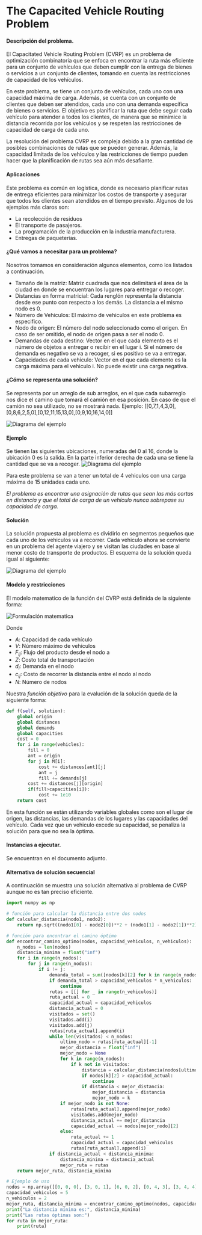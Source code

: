 # The Capacited Vehicle Routing Problem

#### Descripción del problema.

El Capacitated Vehicle Routing Problem (CVRP) es un problema de optimización combinatoria que se enfoca en encontrar la ruta más eficiente para un conjunto de vehículos que deben cumplir con la entrega de bienes o servicios a un conjunto de clientes, tomando en cuenta las restricciones de capacidad de los vehículos.

En este problema, se tiene un conjunto de vehículos, cada uno con una capacidad máxima de carga. Además, se cuenta con un conjunto de clientes que deben ser atendidos, cada uno con una demanda específica de bienes o servicios. El objetivo es planificar la ruta que debe seguir cada vehículo para atender a todos los clientes, de manera que se minimice la distancia recorrida por los vehículos y se respeten las restricciones de capacidad de carga de cada uno.

La resolución del problema CVRP es compleja debido a la gran cantidad de posibles combinaciones de rutas que se pueden generar. Además, la capacidad limitada de los vehículos y las restricciones de tiempo pueden hacer que la planificación de rutas sea aún más desafiante. 

#### Aplicaciones

Este problema es común en logística, donde es necesario planificar rutas de entrega eficientes para minimizar los costos de transporte y asegurar que todos los clientes sean atendidos en el tiempo previsto. Algunos de los ejemplos más claros son:
* La recolección de residuos
* El transporte de pasajeros.
* La programación de la producción en la industria manufacturera.
* Entregas de paqueterías.

#### ¿Qué vamos a necesitar para un problema?
Nosotros tomamos en consideración algunos elementos, como los listados a continuación.
* Tamaño de la matriz:  Matriz cuadrada que nos delimitará el área de la ciudad en donde se encuentran los lugares para entregar o recoger.
* Distancias en forma matricial: Cada renglón representa la distancia
desde ese punto con respecto a los demás. La distancia a el mismo nodo es 0.
* Número de Vehiculos: El máximo de vehiculos en este problema es especifico.
* Nodo de origen: El número del nodo seleccionado como el origen. En caso de ser omitido, el nodo de origen pasa a ser el nodo 0.
* Demandas de cada destino: Vector en el que cada elemento es el número de objetos a entregar o recibir en el lugar i. Si el número de demanda es negativo se va a recoger, si es positivo se va a entregar.
* Capacidades de cada vehiculo: Vector en el que cada elemento es la carga máxima para el vehiculo i. No puede existir una carga negativa.

#### ¿Cómo se representa una solución? 
Se representa por un arreglo de sub arreglos, en el que cada subarreglo nos dice el camino que tomará el camión en esa posición. En caso de que el camión no sea utilizado, no se mostrará nada.
Ejemplo: 
[[0,7,1,4,3,0],[0,8,6,2,5,0],[0,12,11,15,13,0],[0,9,10,16,14,0]]


 ![Diagrama del ejemplo](https://i.postimg.cc/v8XP8ggT/png.gif)

#### Ejemplo
Se tienen las siguientes ubicaciones, numeradas del 0 al 16, donde la ubicación 0 es la salida. En la parte inferior derecha de cada una se tiene la cantidad que se va a recoger.
 ![Diagrama del ejemplo](https://developers.google.com/optimization/images/routing/cvrp.svg)

 Para este problema se van a tener un total de 4 vehiculos con una carga máxima de 15 unidades cada uno.

*El problema es encontrar una asignación de rutas que sean las más cortas en distancia y que el total de carga de un vehículo nunca sobrepase su capacidad de carga.*

#### Solución
La solución propuesta al problema es dividirlo en segmentos pequeños que cada uno de los vehiculos va a recorrer. Cada vehiculo ahora se convierte en un problema del agente viajero y se visitan las ciudades en base al menor costo de transporte de productos.
El esquema de la solución queda igual al siguiente:

 ![Diagrama del ejemplo](https://developers.google.com/optimization/images/routing/vrpgs_solution.svg)

#### Modelo y restricciones
El modelo matematico de la función del CVRP está definida de la siguiente forma: 

![Formulación matematica](https://repository.uaeh.edu.mx/scige/boletin/sahagun/n10/multimedia/a2/a2_2.jpg)

Donde
* ${A:}$ Capacidad de cada vehículo 
* ${V:}$ Número máximo de vehículos
* ${F_{ij}:}$ Flujo del producto desde el nodo a  
* ${Z:}$ Costo total de transportación
* ${d_{i}:}$ Demanda en el nodo
* ${c_{ij}:}$ Costo de recorrer la distancia entre el nodo  al nodo
* ${N:}$ Número de nodos


Nuestra *función objetivo* para la evalución de la solución queda de la siguiente forma:

```python
def f(self, solution):
	global origin
	global distances
	global demands
	global capacities
	cost = 0
	for i in range(vehicles):
		fill = 0
		ant = origin
		for j in M[i]:
			cost += distances[ant][j]
			ant = j
			fill += demands[j]
		cost += distances[j][origin]
		if(fill>capacities[i]):
			cost += 1e10
	return cost
```

En esta función se están utilizando variables globales como son el lugar de origen, las distancias, las demandas de los lugares y las capacidades del vehículo. Cada vez que un vehiculo excede su capacidad, se penaliza la solución para que no sea la óptima.

#### Instancias a ejecutar. 
Se encuentran en el documento adjunto. 

#### Alternativa de solución secuencial
A continuación se muestra una solución alternativa al problema de CVRP aunque no es tan preciso eficiente.

```python
import numpy as np

# función para calcular la distancia entre dos nodos
def calcular_distancia(nodo1, nodo2):
    return np.sqrt((nodo1[0] - nodo2[0])**2 + (nodo1[1] - nodo2[1])**2)

# función para encontrar el camino óptimo
def encontrar_camino_optimo(nodos, capacidad_vehiculos, n_vehiculos):
    n_nodos = len(nodos)
    distancia_minima = float("inf")
    for i in range(n_nodos):
        for j in range(n_nodos):
            if i != j:
                demanda_total = sum([nodos[k][2] for k in range(n_nodos)])
                if demanda_total > capacidad_vehiculos * n_vehiculos:
                    continue
                rutas = [[] for _ in range(n_vehiculos)]
                ruta_actual = 0
                capacidad_actual = capacidad_vehiculos
                distancia_actual = 0
                visitados = set()
                visitados.add(i)
                visitados.add(j)
                rutas[ruta_actual].append(i)
                while len(visitados) < n_nodos:
                    ultimo_nodo = rutas[ruta_actual][-1]
                    mejor_distancia = float("inf")
                    mejor_nodo = None
                    for k in range(n_nodos):
                        if k not in visitados:
                            distancia = calcular_distancia(nodos[ultimo_nodo], nodos[k])
                            if nodos[k][2] > capacidad_actual:
                                continue
                            if distancia < mejor_distancia:
                                mejor_distancia = distancia
                                mejor_nodo = k
                    if mejor_nodo is not None:
                        rutas[ruta_actual].append(mejor_nodo)
                        visitados.add(mejor_nodo)
                        distancia_actual += mejor_distancia
                        capacidad_actual -= nodos[mejor_nodo][2]
                    else:
                        ruta_actual += 1
                        capacidad_actual = capacidad_vehiculos
                        rutas[ruta_actual].append(i)
                if distancia_actual < distancia_minima:
                    distancia_minima = distancia_actual
                    mejor_ruta = rutas
    return mejor_ruta, distancia_minima

# Ejemplo de uso
nodos = np.array([[0, 0, 0], [3, 0, 1], [6, 0, 2], [0, 4, 3], [3, 4, 4], [6, 4, 5]])
capacidad_vehiculos = 5
n_vehiculos = 2
mejor_ruta, distancia_minima = encontrar_camino_optimo(nodos, capacidad_vehiculos, n_vehiculos)
print("La distancia mínima es:", distancia_minima)
print("Las rutas óptimas son:")
for ruta in mejor_ruta:
    print(ruta)
```
